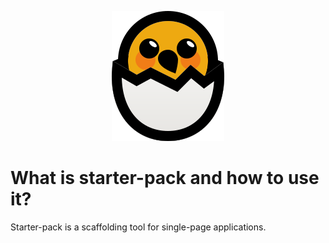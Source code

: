 <p align='center'>
  <img src='docs/starter-pack.svg' />
</p>

# What is **starter-pack** and how to use it?

Starter-pack is a scaffolding tool for single-page applications.
